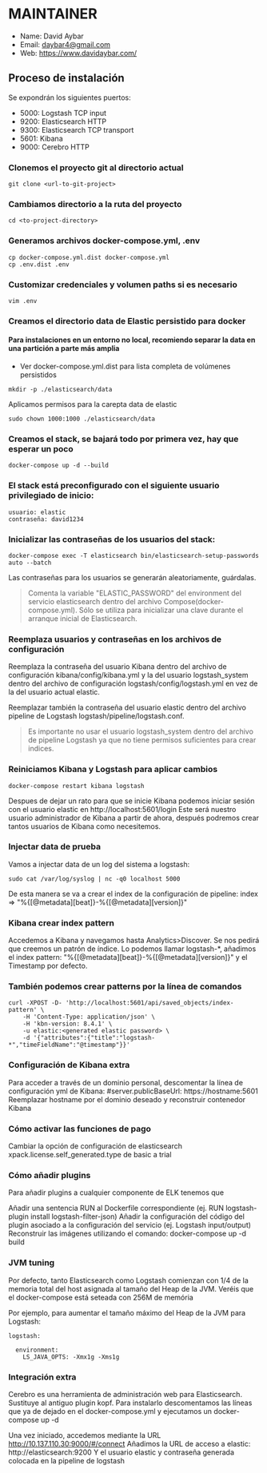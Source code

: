# MAINTAINER
- Name: David Aybar
- Email: daybar4@gmail.com
- Web: https://www.davidaybar.com/

## Proceso de instalación
Se expondrán los siguientes puertos:
- 5000: Logstash TCP input
- 9200: Elasticsearch HTTP
- 9300: Elasticsearch TCP transport
- 5601: Kibana
- 9000: Cerebro HTTP

### Clonemos el proyecto git al directorio actual
```
git clone <url-to-git-project>
```

### Cambiamos directorio a la ruta del proyecto
```
cd <to-project-directory>
```

### Generamos archivos docker-compose.yml, .env
```
cp docker-compose.yml.dist docker-compose.yml
cp .env.dist .env
```

### Customizar credenciales y volumen paths si es necesario
```
vim .env
```

### Creamos el directorio data de Elastic persistido para docker
#### Para instalaciones en un entorno no local, recomiendo separar la data en una partición a parte más amplia
- Ver docker-compose.yml.dist para lista completa de volúmenes persistidos
```
mkdir -p ./elasticsearch/data

```
Aplicamos permisos para la carepta data de elastic
```
sudo chown 1000:1000 ./elasticsearch/data
```

### Creamos el stack, se bajará todo por primera vez, hay que esperar un poco
```
docker-compose up -d --build
```

### El stack está preconfigurado con el siguiente usuario privilegiado de inicio:
```
usuario: elastic
contraseña: david1234
```

### Inicializar las contraseñas de los usuarios del stack:
```
docker-compose exec -T elasticsearch bin/elasticsearch-setup-passwords auto --batch
```
Las contraseñas para los usuarios se generarán aleatoriamente, guárdalas.
> Comenta la variable "ELASTIC_PASSWORD" del environment del servicio elasticsearch dentro del archivo Compose(docker-compose.yml). 
> Sólo se utiliza para inicializar una clave durante el arranque inicial de Elasticsearch.

### Reemplaza usuarios y contraseñas en los archivos de configuración
Reemplaza la contraseña del usuario Kibana dentro del archivo de configuración kibana/config/kibana.yml y la del usuario logstash_system dentro del archivo de configuración logstash/config/logstash.yml en vez de la del usuario actual elastic.

Reemplazar también la contraseña del usuario elastic dentro del archivo pipeline de Logstash logstash/pipeline/logstash.conf.
> Es importante no usar el usuario logstash_system dentro del archivo de pipeline Logstash ya que no tiene permisos suficientes para crear indices.

### Reiniciamos Kibana y Logstash para aplicar cambios
```
docker-compose restart kibana logstash
```

Despues de dejar un rato para que se inicie Kibana podemos iniciar sesión con el usuario elastic en http://localhost:5601/login
Este será nuestro usuario administrador de Kibana a partir de ahora, después podremos crear tantos usuarios de Kibana como necesitemos.


### Injectar data de prueba

Vamos a injectar data de un log del sistema a logstash:
```
sudo cat /var/log/syslog | nc -q0 localhost 5000
```

De esta manera se va a crear el index de la configuración de pipeline: index => "%{[@metadata][beat]}-%{[@metadata][version]}"

### Kibana crear index pattern
Accedemos a Kibana y navegamos hasta Analytics>Discover. Se nos pedirá que creemos un patrón de índice. 
Lo podemos llamar logstash-*, añadimos el index pattern: "%{[@metadata][beat]}-%{[@metadata][version]}" y el Timestamp por defecto.

### También podemos crear patterns por la línea de comandos
```
curl -XPOST -D- 'http://localhost:5601/api/saved_objects/index-pattern' \
    -H 'Content-Type: application/json' \
    -H 'kbn-version: 8.4.1' \
    -u elastic:<generated elastic password> \
    -d '{"attributes":{"title":"logstash-*","timeFieldName":"@timestamp"}}'
```

### Configuración de Kibana extra
Para acceder a través de un dominio personal, descomentar la línea de configuración yml de Kibana: #server.publicBaseUrl: https://hostname:5601
Reemplazar hostname por el dominio deseado y reconstruir contenedor Kibana

### Cómo activar las funciones de pago
Cambiar la opción de configuración de elasticsearch xpack.license.self_generated.type de basic a trial

### Cómo añadir plugins
Para añadir plugins a cualquier componente de ELK tenemos que

Añadir una sentencia RUN al Dockerfile correspondiente (ej. RUN logstash-plugin install logstash-filter-json)
Añadir la configuración del código del plugin asociado a la configuración del servicio (ej. Logstash input/output)
Reconstruir las imágenes utilizando el comando: docker-compose up -d build

### JVM tuning
Por defecto, tanto Elasticsearch como Logstash comienzan con 1/4 de la memoria total del host asignada al tamaño del Heap de la JVM.
Veréis que el docker-compose está seteada con 256M de memória

Por ejemplo, para aumentar el tamaño máximo del Heap de la JVM para Logstash:
```
logstash:

  environment:
    LS_JAVA_OPTS: -Xmx1g -Xms1g
```

### Integración extra
Cerebro es una herramienta de administración web para Elasticsearch. Sustituye al antiguo plugin kopf.
Para instalarlo descomentamos las líneas que ya de dejado en el docker-compose.yml y ejecutamos un docker-compose up -d

Una vez iniciado, accedemos mediante la URL http://10.137.110.30:9000/#/connect
Añadimos la URL de acceso a elastic: http://elasticsearch:9200
Y el usuario elastic y contraseña generada colocada en la pipeline de logstash
